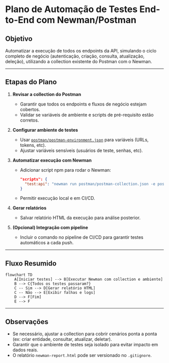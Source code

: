 # Plano de Automação de Testes End-to-End com Newman/Postman

## Objetivo

Automatizar a execução de todos os endpoints da API, simulando o ciclo completo de negócio (autenticação, criação, consulta, atualização, deleção), utilizando a collection existente do Postman com o Newman.

---

## Etapas do Plano

1. **Revisar a collection do Postman**
   - Garantir que todos os endpoints e fluxos de negócio estejam cobertos.
   - Validar se variáveis de ambiente e scripts de pré-requisito estão corretos.

2. **Configurar ambiente de testes**
   - Usar [`postman/postman-environment.json`](postman/postman-environment.json:1) para variáveis (URLs, tokens, etc).
   - Ajustar variáveis sensíveis (usuários de teste, senhas, etc).

3. **Automatizar execução com Newman**
   - Adicionar script npm para rodar o Newman:
     ```json
     "scripts": {
       "test:api": "newman run postman/postman-collection.json -e postman/postman-environment.json --reporters cli,html --reporter-html-export newman-report.html"
     }
     ```
   - Permitir execução local e em CI/CD.

4. **Gerar relatórios**
   - Salvar relatório HTML da execução para análise posterior.

5. **(Opcional) Integração com pipeline**
   - Incluir o comando no pipeline de CI/CD para garantir testes automáticos a cada push.

---

## Fluxo Resumido

```mermaid
flowchart TD
    A[Iniciar testes] --> B[Executar Newman com collection e ambiente]
    B --> C{Todos os testes passaram?}
    C -- Sim --> D[Gerar relatório HTML]
    C -- Não --> E[Exibir falhas e logs]
    D --> F[Fim]
    E --> F
```

---

## Observações

- Se necessário, ajustar a collection para cobrir cenários ponta a ponta (ex: criar entidade, consultar, atualizar, deletar).
- Garantir que o ambiente de testes seja isolado para evitar impacto em dados reais.
- O relatório `newman-report.html` pode ser versionado no `.gitignore`.
